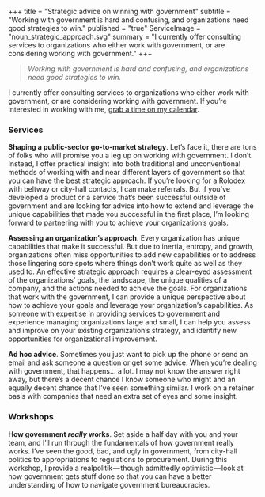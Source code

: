 +++
title = "Strategic advice on winning with government"
subtitle = "Working with government is hard and confusing, and organizations need good strategies to win."
published = "true"
ServiceImage = "noun_strategic_approach.svg"
summary = "I currently offer consulting services to organizations who either work with government, or are considering working with government."
+++

<blockquote class="blockquote text-center">
  <p class="mb-0"><em>Working with government is hard and confusing, and organizations need good strategies to win.</em></p>
</blockquote>

I currently offer consulting services to organizations who either work with government, or are considering working with government. If you’re interested in working with me, [grab a time on my calendar](https://calendly.com/davez/virtual-tea-coffee).

### Services

**Shaping a public-sector go-to-market strategy**. Let’s face it, there are tons of folks who will promise you a leg up on working with government. I don’t. Instead, I offer practical insight into both traditional and unconventional methods of working with and near different layers of government so that you can have the best strategic approach. If you’re looking for a Rolodex with beltway or city-hall contacts, I can make referrals. But if you’ve developed a product or a service that’s been successful outside of government and are looking for advice into how to extend and leverage the unique capabilities that made you successful in the first place, I’m looking forward to partnering with you to achieve your organization’s goals.

**Assessing an organization’s approach**. Every organization has unique capabilities that make it successful. But due to inertia, entropy, and growth, organizations often miss opportunities to add new capabilities or to address those lingering sore spots where things don’t work quite as well as they used to. An effective strategic approach requires a clear-eyed assessment of the organizations’ goals, the landscape, the unique qualities of a company, and the actions needed to achieve the goals. For organizations that work with the government, I can provide a unique perspective about how to achieve your goals and leverage your organization’s capabilities. As someone with expertise in providing services to government and experience managing organizations large and small, I can help you assess and improve on your existing organization’s strategy, and identify new opportunities for organizational improvement.

**Ad hoc advice**. Sometimes you just want to pick up the phone or send an email and ask someone a question or get some advice. When you’re dealing with government, that happens… a lot. I may not know the answer right away, but there’s a decent chance I know someone who might and an equally decent chance that I’ve seen something similar. I work on a retainer basis with companies that need an extra set of eyes and some insight.

### Workshops

**How government _really_ works**. Set aside a half day with you and your team, and I’ll run through the fundamentals of how government really works. I’ve seen the good, bad, and ugly in government, from city-hall politics to appropriations to regulations to procurement. During this workshop, I provide a realpolitik — though admittedly optimistic — look at how government gets stuff done so that you can have a better understanding of how to navigate government bureaucracies.
